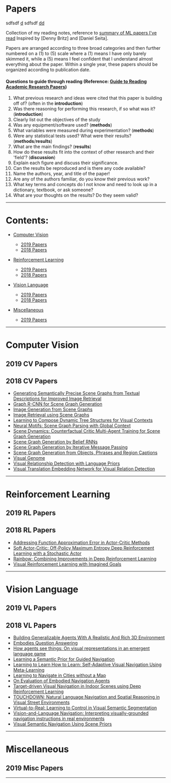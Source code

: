 # Papers

sdfsdf [d](2019-misc-papers)
sdfsdf [dd](pp)

Collection of my reading notes, reference to [summary of ML papers I've read](https://github.com/kweonwooj/papers)
Inspired by [Denny Britz] and [Daniel Seita].

Papers are arranged according to three broad categories and then further numbered on a (1) to (5) scale where a (1) means I have only barely skimmed it, while a (5) means I feel confident that I understand almost everything about the paper. Within a single year, these papers should be organized according to publication date.

#### Questions to guide through reading (Reference: [Guide to Reading Academic Research Papers](https://towardsdatascience.com/guide-to-reading-academic-research-papers-c69c21619de6))

1. What previous research and ideas were cited that this paper is building off of? (often in the **introduction**)
2. Was there reasoning for performing this research, if so what was it? (**introduction**)
3. Clearly list out the objectives of the study
4. Was any equipment/software used? (**methods**)
5. What variables were measured during experimentation? (**methods**)
6. Were any statistical tests used? What were their results? (**methods**/**results**)
7. What are the main findings? (**results**)
8. How do these results fit into the context of other research and their 'field'? (**discussion**)
9. Explain each figure and discuss their significance.
10. Can the results be reproduced and is there any code available?
11. Name the authors, year, and title of the paper!
12. Are any of the authors familiar, do you know their previous work? 
13. What key terms and concepts do I not know and need to look up in a dictionary, textbook, or ask someone?
14. What are your thoughts on the results? Do they seem valid?


<!--- *********************************************************************************************************************************************** --->
--- 


# Contents:

- [Computer Vision](#computer-vision)
    - [2019 Papers](#2019-cv-papers)
    - [2018 Papers](#2018-cv-papers)

- [Reinforcement Learning](#reinforcement-learning)
    - [2019 Papers](#2019-rl-papers)
    - [2018 Papers](#2018-rl-papers)

- [Vision Language](#vision-language)
    - [2019 Papers](#2019-vl-papers)
    - [2018 Papers](#2018-vl-papers)

- [Miscellaneous](#miscellaneous)
    - [2019 Papers](#2019-misc-papers)



<!--- *********************************************************************************************************************************************** --->
--- 

# Computer Vision

## 2019 CV Papers


## 2018 CV Papers

- [Generating Semantically Precise Scene Graphs from Textual Descriptions for Improved Image Retrieval]()
- [Graph R-CNN for Scene Graph Generation]()
- [Image Generation from Scene Graphs]()
- [Image Retrieval using Scene Graphs]()
- [Learning to Compose Dynamic Tree Structures for Visual Contexts]()
- [Neural Motifs: Scene Graph Parsing with Global Context]()
- [Scene Dynamics: Counterfactual Critic Multi-Agent Training for Scene Graph Generation]()
- [Scene Graph Generation by Belief RNNs]()
- [Scene Graph Generation by Iterative Message Passing]()
- [Scene Graph Generation from Objects, Phrases and Region Captions]()
- [Visual Genome]()
- [Visual Relationship Detection with Language Priors]()
- [Visual Translation Embedding Network for Visual Relation Detection]()





<!--- *********************************************************************************************************************************************** --->
--- 

# Reinforcement Learning

## 2019 RL Papers


## 2018 RL Papers

- [Addressing Function Approximation Error in Actor-Critic Methods]()
- [Soft Actor-Critic: Off-Policy Maximum Entropy Deep Reinforcement Learning with a Stochastic Actor]()
- [Rainbow: Combining Improvements in Deep Reinforcement Learning]()
- [Visual Reinforcement Learning with Imagined Goals]()




<!--- *********************************************************************************************************************************************** --->
--- 

# Vision Language 

## 2019 VL Papers 



## 2018 VL Papers

- [Building Generalizable Agents With A Realistic And Rich 3D Environment]() 
- [Embodies Question Answering]()
- [How agents see things: On visual representations in an emergent language game]()
- [Learning a Semantic Prior for Guided Navigation]()
- [Learning to Learn How to Learn: Self-Adaptive Visual Navigation Using Meta-Learning]()
- [Learning to Navigate in Cities without a Map]()
- [On Evaluation of Embodied Navigation Agents]()
- [Target-driven Visual Navigation in Indoor Scenes using Deep Reinforcement Learning]()
- [TOUCHDOWN: Natural Language Navigation and Spatial Reasoning in Visual Street Environments]()
- [Virtual-to-Real: Learning to Control in Visual Semantic Segmentation]()
- [Vision-and-Language Navigation: Interpreting visually-grounded navigation instructions in real environments]()
- [Visual Semantic Navigation Using Scene Priors]()




<!--- *********************************************************************************************************************************************** --->
--- 

# Miscellaneous

<a name="pp"></a> 

## 2019 Misc Papers 


<!--- *********************************************************************************************************************************************** --->
--- 


[1]:https://blog.acolyer.org/about/
[2]:https://github.com/dennybritz/deeplearning-papernotes
